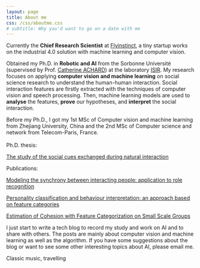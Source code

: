```yaml
---
layout: page
title: About me
css: /css/aboutme.css
# subtitle: Why you'd want to go on a date with me
---
```

<div id="aboutme-section">

<p class="about-text">
<span class="fa fa-briefcase about-icon"></span>
Currently the <strong>Chief Research Scientist</strong> at <a href="https://www.flyinstinct.com/">Flyinstinct</a>, a tiny startup works on the industrial 4.0 solution with machine learning and computer vision. 

<p class="about-text">
<span class="fa fa-graduation-cap about-icon"></span>
Obtained my Ph.D. in <strong>Robotic and AI</strong> from the Sorbonne Université (supervised by Prof. <a href="http://www.isir.upmc.fr/?op=view_profil&lang=fr&id=7" target="_blank">Catherine ACHARD</a>) at the laboratory <a href="http://www.isir.upmc.fr/">ISIR</a>. My research focuses on applying <strong>computer vision and machine learning</strong> on social science research to understand the human-human interaction. Social interaction features are firstly extracted with the techniques of computer vision and speech processing. Then, machine learning models are used to <strong>analyse</strong> the features, <strong>prove</strong> our hypotheses, and <strong>interpret</strong> the social interaction.<br/>

Before my Ph.D., I got my 1st MSc of Computer vision and machine learning from Zhejiang University, China and the 2nd MSc of Computer science and network from Telecom-Paris, France. <br/>
<br/>
Ph.D. thesis:<br/>

<a href="http://www.theses.fr/2018SORUS057">The study of the social cues exchanged during natural interaction</a><br/>

Publications:<br/>

<a href="https://link.springer.com/article/10.1007/s11042-016-4267-4">Modeling the synchrony between interacting people: application to role recognition</a><br/>

<a href="https://dl.acm.org/doi/10.1145/2993148.2993201">Personality classification and behaviour interpretation: an approach based on feature categories</a><br/>

<a href="http://www.lsis.org/wacai2018/proceedings/WACAI2018_paper_4.pdf">Estimation of Cohesion with Feature Categorization on Small Scale Groups</a><br/>
</p>


<p class="about-text">
<span class="fas fa-pen about-icon"></span>
I just start to write a tech blog to record my study and work on AI and to share with others. The posts are mainly about computer vision and machine learning as well as the algorithm. If you have some suggestions about the blog or want to see some other interesting topics about AI, please email me.
</p>

<!-- <p class="about-text">
<span class="fa fa-code about-icon"></span>
I'm just starting 
</p> -->

<p class="about-text">
<span class="fa fa-heart about-icon"></span>
Classic music, travelling
</p>

<!-- <p class="about-text">
<span class="fa fa-file-text-o about-icon"></span>
The <strong><a href="/projects">projects</a></strong> page is a nice place to see some of my work, but you can also view my (somewhat outdated) <a href="/resume">resume</a>. 
</p> -->





